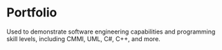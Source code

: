 # Portfolio
Used to demonstrate software engineering capabilities and programming skill levels, including CMMI, UML, C#, C++, and more.
